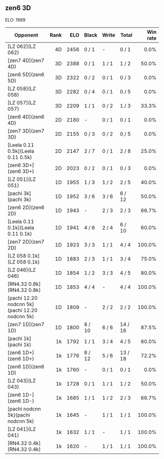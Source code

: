 ## zen6 3D ##

ELO: 1989

Opponent | Rank | ELO | Black | Write | Total | Win rate
---------|-----:|----:|-------|-------|-------|-------:
[LZ 062](LZ 062) | 4D | 2456 | 0 / 1 | - | 0 / 1 | 0.0%
[zen7 4D](zen7 4D) | 3D | 2388 | 0 / 1 | 1 / 1 | 1 / 2 | 50.0%
[zen6 5D](zen6 5D) | 3D | 2322 | 0 / 2 | 0 / 1 | 0 / 3 | 0.0%
[LZ 058](LZ 058) | 3D | 2282 | 0 / 4 | 0 / 1 | 0 / 5 | 0.0%
[LZ 057](LZ 057) | 3D | 2209 | 1 / 1 | 0 / 2 | 1 / 3 | 33.3%
[zen6 4D](zen6 4D) | 2D | 2180 | - | 0 / 1 | 0 / 1 | 0.0%
[zen7 3D](zen7 3D) | 2D | 2155 | 0 / 3 | 0 / 2 | 0 / 5 | 0.0%
[Leela 0.11 0.5k](Leela 0.11 0.5k) | 2D | 2147 | 2 / 7 | 0 / 1 | 2 / 8 | 25.0%
[zen6 3D+](zen6 3D+) | 2D | 2023 | 0 / 2 | 0 / 1 | 0 / 3 | 0.0%
[LZ 051](LZ 051) | 1D | 1955 | 1 / 3 | 1 / 2 | 2 / 5 | 40.0%
[pachi 3k](pachi 3k) | 1D | 1952 | 3 / 6 | 3 / 6 | 6 / 12 | 50.0%
[zen6 2D](zen6 2D) | 1D | 1943 | - | 2 / 3 | 2 / 3 | 66.7%
[Leela 0.11 0.1k](Leela 0.11 0.1k) | 1D | 1941 | 4 / 6 | 2 / 4 | 6 / 10 | 60.0%
[zen7 2D](zen7 2D) | 1D | 1923 | 3 / 3 | 1 / 1 | 4 / 4 | 100.0%
[LZ 058 0.1k](LZ 058 0.1k) | 1D | 1883 | 2 / 3 | 1 / 1 | 3 / 4 | 75.0%
[LZ 046](LZ 046) | 1D | 1854 | 1 / 2 | 3 / 3 | 4 / 5 | 80.0%
[RN4.32 0.8k](RN4.32 0.8k) | 1D | 1853 | 4 / 4 | - | 4 / 4 | 100.0%
[pachi 12.20 nodcnn 5k](pachi 12.20 nodcnn 5k) | 1D | 1809 | - | 2 / 2 | 2 / 2 | 100.0%
[zen7 1D](zen7 1D) | 1D | 1800 | 8 / 10 | 6 / 6 | 14 / 16 | 87.5%
[pachi 1k](pachi 1k) | 1k | 1792 | 1 / 1 | 3 / 4 | 4 / 5 | 80.0%
[zen6 1D+](zen6 1D+) | 1k | 1776 | 8 / 12 | 5 / 6 | 13 / 18 | 72.2%
[zen6 1D](zen6 1D) | 1k | 1760 | - | 0 / 1 | 0 / 1 | 0.0%
[LZ 043](LZ 043) | 1k | 1728 | 0 / 1 | 1 / 1 | 1 / 2 | 50.0%
[zen6 1D-](zen6 1D-) | 1k | 1685 | 1 / 1 | 1 / 2 | 2 / 3 | 66.7%
[pachi nodcnn 5k](pachi nodcnn 5k) | 1k | 1645 | - | 1 / 1 | 1 / 1 | 100.0%
[LZ 041](LZ 041) | 1k | 1632 | 1 / 1 | - | 1 / 1 | 100.0%
[RN4.32 0.4k](RN4.32 0.4k) | 1k | 1620 | - | 1 / 1 | 1 / 1 | 100.0%

